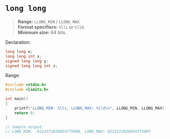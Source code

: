 # `long long`

> **Range:** `LLONG_MIN` / `LLONG_MAX`.  
> **Format specifiers:** `%lli` or `%lld`.  
> **Minimum size:** 64 bits.

Declaration:

```c
long long w;
long long int x;
signed long long y;
signed long long int z;
```

Range:

```c
#include <stdio.h>
#include <limits.h>

int main()
{
    printf("LLONG_MIN: %lli, LLONG_MAX: %lld\n", LLONG_MIN, LLONG_MAX);
    return 0;
}

// Sample output:
// LONG_MIN: -9223372036854775808, LONG_MAX: 9223372036854775807
```